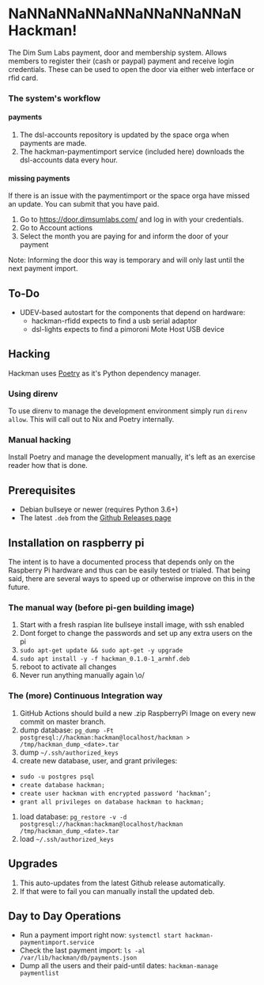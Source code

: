 # NaNNaNNaNNaNNaNNaNNaNNaN Hackman!
The Dim Sum Labs payment, door and membership system.
Allows members to register their (cash or paypal) payment and receive login credentials.
These can be used to open the door via either web interface or rfid card.

### The system's workflow

#### payments
1. The dsl-accounts repository is updated by the space orga when payments are made.
1. The hackman-paymentimport service (included here) downloads the dsl-accounts data every hour.

#### missing payments
If there is an issue with the paymentimport or the space orga have missed an update.
You can submit that you have paid.
1. Go to https://door.dimsumlabs.com/ and log in with your credentials.
1. Go to Account actions
1. Select the month you are paying for and inform the door of your payment

Note: Informing the door this way is temporary and will only last until the next payment import.

## To-Do
* UDEV-based autostart for the components that depend on hardware:
  * hackman-rfidd expects to find a usb serial adaptor
  * dsl-lights expects to find a pimoroni Mote Host USB device

## Hacking

Hackman uses [Poetry](https://python-poetry.org/docs/pyproject/) as it's Python dependency manager.

### Using direnv
To use direnv to manage the development environment simply run `direnv allow`.
This will call out to Nix and Poetry internally.

### Manual hacking
Install Poetry and manage the development manually, it's left as an exercise reader how that is done.

## Prerequisites
* Debian bullseye or newer (requires Python 3.6+)
* The latest `.deb` from the [Github Releases page](https://github.com/dimsumlabs/hackman/releases)

## Installation on raspberry pi
The intent is to have a documented process that depends only on the Raspberry
Pi hardware and thus can be easily tested or trialed.  That being said, there
are several ways to speed up or otherwise improve on this in the future.

### The manual way (before pi-gen building image)
1. Start with a fresh raspian lite bullseye install image, with ssh enabled
1. Dont forget to change the passwords and set up any extra users on the pi
1. `sudo apt-get update && sudo apt-get -y upgrade`
1. `sudo apt install -y -f hackman_0.1.0-1_armhf.deb`
1. reboot to activate all changes
3. Never run anything manually again \o/

### The (more) Continuous Integration way
1. GitHub Actions should build a new .zip RaspberryPi Image on every new commit on master branch.
1. dump database: `pg_dump -Ft postgresql://hackman:hackman@localhost/hackman > /tmp/hackman_dump_<date>.tar`
1. dump `~/.ssh/authorized_keys`
1. create new database, user, and grant privileges:
  * `sudo -u postgres psql`
  * `create database hackman;`
  * `create user hackman with encrypted password ‘hackman’;`
  * `grant all privileges on database hackman to hackman;`
1. load database: `pg_restore -v -d postgresql://hackman:hackman@localhost/hackman /tmp/hackman_dump_<date>.tar`
1. load `~/.ssh/authorized_keys`

## Upgrades
1. This auto-updates from the latest Github release automatically.
1. If that were to fail you can manually install the updated deb.

## Day to Day Operations

- Run a payment import right now: `systemctl start hackman-paymentimport.service`
- Check the last payment import: `ls -al /var/lib/hackman/db/payments.json`
- Dump all the users and their paid-until dates: `hackman-manage paymentlist`
